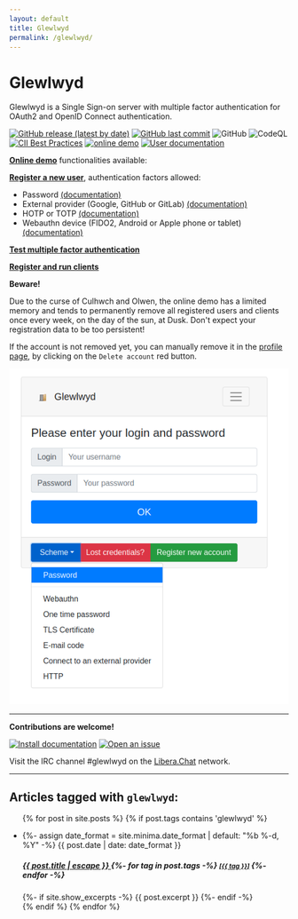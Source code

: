 ```yaml
---
layout: default
title: Glewlwyd
permalink: /glewlwyd/
---
```


# Glewlwyd

Glewlwyd is a Single Sign-on server with multiple factor authentication for OAuth2 and OpenID Connect authentication.

[![GitHub release (latest by date)](https://img.shields.io/github/v/release/babelouest/glewlwyd?style=plastic)](https://github.com/babelouest/glewlwyd/releases/latest)
[![GitHub last commit](https://img.shields.io/github/last-commit/babelouest/glewlwyd)](https://github.com/babelouest/glewlwyd/)
![GitHub](https://img.shields.io/github/license/babelouest/glewlwyd?style=plastic)
![CodeQL](https://github.com/babelouest/glewlwyd/workflows/CodeQL/badge.svg)
[![CII Best Practices](https://bestpractices.coreinfrastructure.org/projects/3475/badge)](https://bestpractices.coreinfrastructure.org/projects/3475)
[![online demo](https://img.shields.io/badge/-Online%20Demo-blue)](/glewlwyd-demo)
[![User documentation](https://img.shields.io/badge/-User%20documentation-green)](/user-profile)

**[Online demo](/glewlwyd-demo)** functionalities available:

**[Register a new user](https://glewlwyd.babelouest.io/index.html?register=regis)**, authentication factors allowed:
- Password [(documentation)](/user-profile#update-password)
- External provider (Google, GitHub or GitLab) [(documentation)](/user-profile#external-oauth2oidc-login)
- HOTP or TOTP [(documentation)](/user-profile#otp)
- Webauthn device (FIDO2, Android or Apple phone or tablet) [(documentation)](/user-profile#webauthn)

**[Test multiple factor authentication](/glewlwyd-demo)**

**[Register and run clients](https://esras.babelouest.io/index.html)**

**Beware!**

Due to the curse of Culhwch and Olwen, the online demo has a limited memory and tends to permanently remove all registered users and clients once every week, on the day of the sun, at Dusk.
Don't expect your registration data to be too persistent!

If the account is not removed yet, you can manually remove it in the [profile page](https://glewlwyd.babelouest.io/), by clicking on the `Delete account` red button.

![demo](/img/login-nopassword.png)

<hr/>

**Contributions are welcome!**

[![Install documentation](https://img.shields.io/badge/-Install%20documentation-green)](https://github.com/babelouest/glewlwyd/blob/master/docs/INSTALL.md)
[![Open an issue](https://img.shields.io/badge/-Open%20an%20issue-green)](https://github.com/babelouest/glewlwyd/issues)

Visit the IRC channel #glewlwyd on the [Libera.​Chat](https://libera.chat/) network.

<hr/>

## Articles tagged with `glewlwyd`:

<div>
  <ul class="list-group">
  
  {% for post in site.posts %}
    {% if post.tags contains 'glewlwyd' %}
      <li class="list-group-item">
        {%- assign date_format = site.minima.date_format | default: "%b %-d, %Y" -%}
        <span class="">{{ post.date | date: date_format }}</span>
        <h5>
          <a class="" href="{{ post.url | relative_url }}">
            {{ post.title | escape }}
          </a>
          {%- for tag in post.tags -%}
            <small class="text-muted">
              <a href="/tags/{{ tag }}" class="tag-link">[{{ tag }}]</a>
            </small>
          {%- endfor -%}
        </h5>
        {%- if site.show_excerpts -%}
          {{ post.excerpt }}
        {%- endif -%}
      </li>
    {% endif %}
  {% endfor %}
  
  </ul>

</div>
